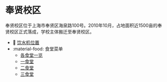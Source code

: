 # 奉贤校区

奉贤校区位于上海市奉贤区海泉路100号。2010年10月，占地面积近1500亩的奉贤校区正式落成，学校主体搬迁至奉贤校区。

- :potable_water: [饮水机位置](./fengxian/water/)
- :material-food: 食堂菜单
	- [各食堂一览](./fengxian/canteen-menu/)
	- [一食堂](./fengxian/canteen-menu/canteen-1/)
	- [二食堂](./fengxian/canteen-menu/canteen-2/)
	- [三食堂](./fengxian/canteen-menu/canteen-3/)
